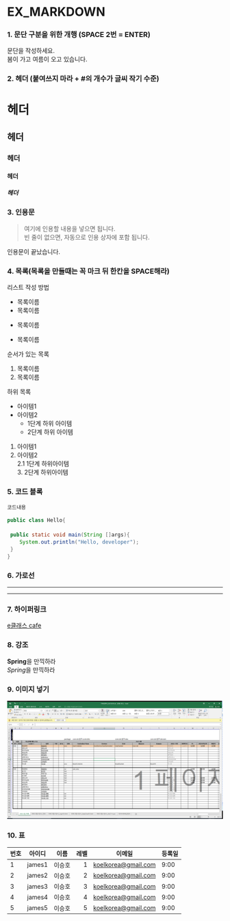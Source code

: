 # EX_MARKDOWN
### 1. 문단 구분을 위한 개행 (SPACE 2번 = ENTER)

문단을 작성하세요.  
봄이 가고 여름이 오고 있습니다.


### 2. 헤더 (붙여쓰지 마라 + #의 개수가 글씨 작기 수준)
# 헤더 
##  헤더 
### 헤더 
####  헤더 
##### 헤더 


### 3. 인용문
> 여기에 인용할 내용을 넣으면 됩니다.  
> 빈 줄이 없으면, 자동으로 인용 상자에 포함 됩니다.
 
인용문이 끝났습니다.


### 4. 목록(목록을 만들때는 꼭 마크 뒤 한칸을 SPACE해라)
리스트 작성 방법

* 목록이름
* 목록이름
- 목록이름
+ 목록이름

순서가 있는 목록
1. 목록이름
2. 목록이름

하위 목록  

- 아이템1  
- 아이템2  
   - 1단계 하위 아이템  
    * 2단계 하위 아이템

1. 아이템1  
2. 아이템2   
  2.1 1단계 하위아이템  
    3. 2단계 하위아이템
    
    
### 5. 코드 블록
``` 프로그래밍 언어 
코드내용
```

```Java
public class Hello{

 public static void main(String []args){
    System.out.println("Hello, developer");
 }
}
```


### 6. 가로선
---
---


### 7. 하이퍼링크  
[e클래스 cafe](https://cafe.naver.com/kndjang "e클래스의 카페입니다.")


### 8. 강조  
**Spring**을 만끽하라  
*Spring*을 만끽하라


### 9. 이미지 넣기
![e클래스 cafe](https://github.com/koelkorea/EX_MARKDOWN/blob/main/design.png)


### 10. 표

|번호|아이디|이름|레벨|이메일|등록일|
|:------|------|:------:|------:|------|------|
|1     |james1 |이승호 |1| koelkorea@gmail.com | 9:00 |
|2     |james2 |이승호 |2| koelkorea@gmail.com | 9:00 |
|3     |james3 |이승호 |3| koelkorea@gmail.com | 9:00 |
|4     |james4 |이승호 |4| koelkorea@gmail.com | 9:00 |
|5     |james5 |이승호 |5| koelkorea@gmail.com | 9:00 |
